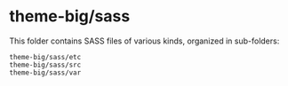 # theme-big/sass

This folder contains SASS files of various kinds, organized in sub-folders:

    theme-big/sass/etc
    theme-big/sass/src
    theme-big/sass/var
